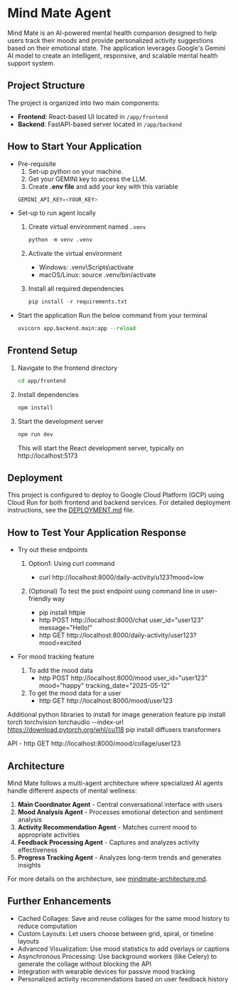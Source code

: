 # Mind Mate Agent

Mind Mate is an AI-powered mental health companion designed to help users track their moods and provide personalized activity suggestions based on their emotional state. The application leverages Google's Gemini AI model to create an intelligent, responsive, and scalable mental health support system.

## Project Structure

The project is organized into two main components:

- **Frontend**: React-based UI located in `/app/frontend`
- **Backend**: FastAPI-based server located in `/app/backend`

## How to Start Your Application
- Pre-requisite
    1. Set-up python on your machine.
    2. Get your GEMINI key to access the LLM.
    3. Create **.env file** and add your key with this variable 
    ```python
    GEMINI_API_KEY=<YOUR_KEY> 
    ```
- Set-up to run agent locally
    1. Create virtual environment named `.venv`
        ```python
        python -m venv .venv
        ```
    2. Activate the virtual environment
        - Windows:
            .venv\Scripts\activate
        - macOS/Linux:
            source .venv/bin/activate

    3. Install all required dependencies
        ```python
        pip install -r requirements.txt
        ```
- Start the application
    Run the below command from your terminal
    ```python
    uvicorn app.backend.main:app --reload
    ```

## Frontend Setup

1. Navigate to the frontend directory
   ```bash
   cd app/frontend
   ```

2. Install dependencies
   ```bash
   npm install
   ```

3. Start the development server
   ```bash
   npm run dev
   ```
   This will start the React development server, typically on http://localhost:5173

## Deployment

This project is configured to deploy to Google Cloud Platform (GCP) using Cloud Run for both frontend and backend services. For detailed deployment instructions, see the [DEPLOYMENT.md](DEPLOYMENT.md) file.

## How to Test Your Application Response
- Try out these endpoints
    1. Option1: Using curl command
        - curl http://localhost:8000/daily-activity/u123?mood=low

    2. (Optional) To test the post endpoint using command line in user-friendly way
        - pip install httpie
        - http POST http://localhost:8000/chat user_id="user123" message="Hello!"
        - http GET http://localhost:8000/daily-activity/user123?mood=excited

- For mood tracking feature
    1. To add the mood data 
        - http POST http://localhost:8000/mood user_id="user123" mood="happy" tracking_date="2025-05-12"
    2. To get the mood data for a user
        - http GET http://localhost:8000/mood/user123

Additional python libraries to install for image generation feature
pip install torch torchvision torchaudio --index-url https://download.pytorch.org/whl/cu118
pip install diffusers transformers

API - 
http GET http://localhost:8000/mood/collage/user123

## Architecture

Mind Mate follows a multi-agent architecture where specialized AI agents handle different aspects of mental wellness:

1. **Main Coordinator Agent** - Central conversational interface with users
2. **Mood Analysis Agent** - Processes emotional detection and sentiment analysis
3. **Activity Recommendation Agent** - Matches current mood to appropriate activities
4. **Feedback Processing Agent** - Captures and analyzes activity effectiveness
5. **Progress Tracking Agent** - Analyzes long-term trends and generates insights

For more details on the architecture, see [mindmate-architecture.md](mindmate-architecture.md).

## Further Enhancements

- Cached Collages: Save and reuse collages for the same mood history to reduce computation
- Custom Layouts: Let users choose between grid, spiral, or timeline layouts
- Advanced Visualization: Use mood statistics to add overlays or captions
- Asynchronous Processing: Use background workers (like Celery) to generate the collage without blocking the API
- Integration with wearable devices for passive mood tracking
- Personalized activity recommendations based on user feedback history